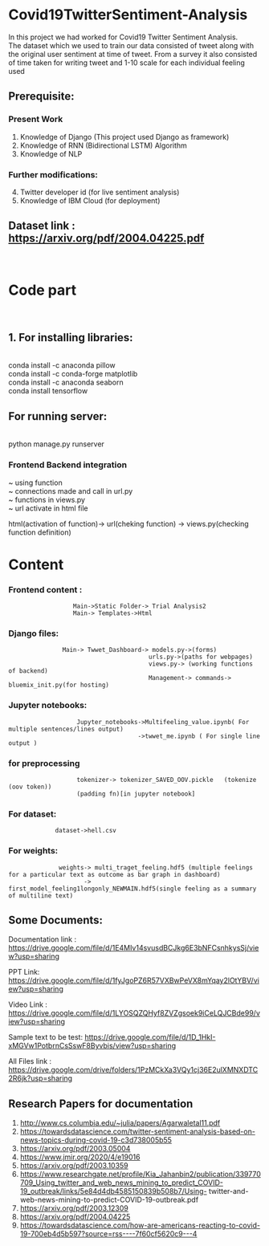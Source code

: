 # Covid19TwitterSentiment-Analysis
In this project we had worked for Covid19 Twitter Sentiment Analysis. <br />
The dataset which we used to train our data consisted of tweet along with the original user sentiment at time of tweet. From a survey it also consisted of time taken for writing tweet and  1-10 scale for each individual feeling used


##  Prerequisite:

### Present Work
1. Knowledge of Django (This project used Django as framework)
2. Knowledge of RNN (Bidirectional LSTM) Algorithm
3. Knowledge of NLP
 
### Further modifications:
4. Twitter developer id (for live sentiment analysis)
5. Knowledge of IBM Cloud (for deployment)

## Dataset link : https://arxiv.org/pdf/2004.04225.pdf

 <br />
 
# Code part


 <br />
 
## 1. For installing libraries:   
<br />
conda install -c anaconda pillow  <br />
conda install -c conda-forge matplotlib  <br />
conda install -c anaconda seaborn  <br />
conda install tensorflow  <br />


##  For running server: 
<br />
python manage.py runserver  <br />

###  Frontend Backend integration
~ using function </br>
~ connections made and call in url.py  </br>
~ functions in views.py  </br>
~ url activate in html file  </br>

html(activation of function)-> url(cheking function) -> views.py(checking function definition)


# Content

### Frontend content :
                      Main->Static Folder-> Trial Analysis2
                      Main-> Templates->Html 
### Django files:      
                   Main-> Twwet_Dashboard-> models.py->(forms)
                                           urls.py->(paths for webpages)
                                           views.py-> (working functions of backend)
                                           Management-> commands-> bluemix_init.py(for hosting) 
                                           
### Jupyter notebooks: 
                       Jupyter_notebooks->Multifeeling_value.ipynb( For multiple sentences/lines output)
                                        ->twwet_me.ipynb ( For single line output )
                                     
### for preprocessing 
                       tokenizer-> tokenizer_SAVED_OOV.pickle   (tokenize (oov token)) 
                       (padding fn)[in jupyter notebook]
                       
### For dataset:
                 dataset->hell.csv
### For weights:
                  weights-> multi_traget_feeling.hdf5 (multiple feelings for a particular text as outcome as bar graph in dashboard)
                         -> first_model_feeling1longonly_NEWMAIN.hdf5(single feeling as a summary of multiline text)
## Some Documents:

Documentation link : https://drive.google.com/file/d/1E4MIv14svusdBCJkg6E3bNFCsnhkysSj/view?usp=sharing

PPT Link: https://drive.google.com/file/d/1fyJgoPZ6R57VXBwPeVX8mYqay2lOtYBV/view?usp=sharing

Video Link : https://drive.google.com/file/d/1LYOSQZQHyf8ZVZgsoek9iCeLQJCBde99/view?usp=sharing 

Sample text to be test: https://drive.google.com/file/d/1D_1HkI-xMGVw1PotbrnCsSswF8Byvbis/view?usp=sharing

All Files link : https://drive.google.com/drive/folders/1PzMCkXa3VQy1cj36E2ulXMNXDTC2R6jk?usp=sharing


## Research Papers for documentation
1. http://www.cs.columbia.edu/~julia/papers/Agarwaletal11.pdf    </br>
2. https://towardsdatascience.com/twitter-sentiment-analysis-based-on-news-topics-during-covid-19-c3d738005b55   </br>
3. https://arxiv.org/pdf/2003.05004    </br>
4. https://www.jmir.org/2020/4/e19016  </br>
5. https://arxiv.org/pdf/2003.10359 </br>
6. https://www.researchgate.net/profile/Kia_Jahanbin2/publication/339770709_Using_twitter_and_web_news_mining_to_predict_COVID-19_outbreak/links/5e84d4db4585150839b508b7/Using-    twitter-and-web-news-mining-to-predict-COVID-19-outbreak.pdf </br>
7. https://arxiv.org/pdf/2003.12309 </br>
8. https://arxiv.org/pdf/2004.04225 </br>
9. https://towardsdatascience.com/how-are-americans-reacting-to-covid-19-700eb4d5b597?source=rss----7f60cf5620c9---4 </br>
